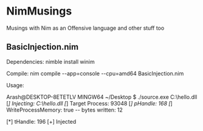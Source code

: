 # NimMusings
Musings with Nim as an Offensive language and other stuff too


## BasicInjection.nim
Dependencies: nimble install winim

Compile: nim compile --app=console --cpu=amd64 BasicInjection.nim

Usage: 

Arash@DESKTOP-8ETETLV MINGW64 ~/Desktop
$ ./source.exe C:\\hello.dll
[*] Injecting: C:\hello.dll
[*] Target Process: 93048
[*] pHandle: 168
[*] WriteProcessMemory: true
    \-- bytes written: 12

[*] tHandle: 196
[+] Injected
